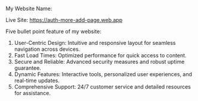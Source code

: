 My Website Name: 

Live Site: https://auth-more-add-page.web.app

Five bullet point feature of my website:

1. User-Centric Design: Intuitive and responsive layout for seamless navigation across devices.
2. Fast Load Times: Optimized performance for quick access to content.
3. Secure and Reliable: Advanced security measures and robust uptime guarantee.
4. Dynamic Features: Interactive tools, personalized user experiences, and real-time updates.
5. Comprehensive Support: 24/7 customer service and detailed resources for assistance.